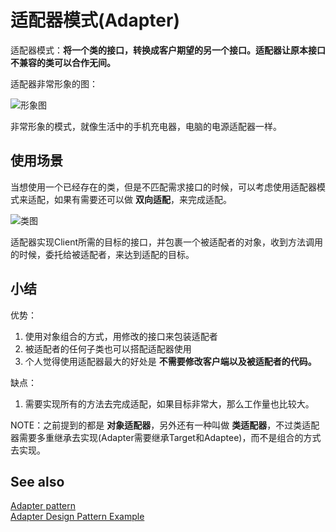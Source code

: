 # 适配器模式(Adapter)


适配器模式：**将一个类的接口，转换成客户期望的另一个接口。适配器让原本接口不兼容的类可以合作无间。**  

适配器非常形象的图：  

![形象图](http://ww3.sinaimg.cn/large/98900c07jw1f60ibhzrx4j20aj057t8u.jpg)


非常形象的模式，就像生活中的手机充电器，电脑的电源适配器一样。

## 使用场景

当想使用一个已经存在的类，但是不匹配需求接口的时候，可以考虑使用适配器模式来适配，如果有需要还可以做 **双向适配**，来完成适配。  

![类图](http://ww4.sinaimg.cn/large/98900c07jw1f60l15wrt4j20u20m8416.jpg)

适配器实现Client所需的目标的接口，并包裹一个被适配者的对象，收到方法调用的时候，委托给被适配者，来达到适配的目标。  


## 小结

优势：  

1. 使用对象组合的方式，用修改的接口来包装适配者
2. 被适配者的任何子类也可以搭配适配器使用  
3. 个人觉得使用适配器最大的好处是 **不需要修改客户端以及被适配者的代码。**  

缺点：  

1. 需要实现所有的方法去完成适配，如果目标非常大，那么工作量也比较大。  

NOTE：之前提到的都是 **对象适配器**，另外还有一种叫做 **类适配器**，不过类适配器需要多重继承去实现(Adapter需要继承Target和Adaptee)，而不是组合的方式去实现。  


## See also

[Adapter pattern](https://en.wikipedia.org/wiki/Adapter_pattern)  
[Adapter Design Pattern Example](http://javadesign-patterns.blogspot.com/p/adapter-pattern-example.html)  
